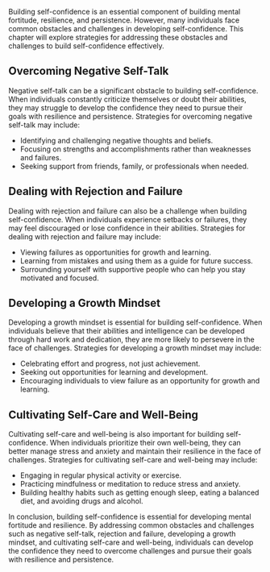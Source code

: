 
Building self-confidence is an essential component of building mental fortitude, resilience, and persistence. However, many individuals face common obstacles and challenges in developing self-confidence. This chapter will explore strategies for addressing these obstacles and challenges to build self-confidence effectively.

Overcoming Negative Self-Talk
-----------------------------

Negative self-talk can be a significant obstacle to building self-confidence. When individuals constantly criticize themselves or doubt their abilities, they may struggle to develop the confidence they need to pursue their goals with resilience and persistence. Strategies for overcoming negative self-talk may include:

* Identifying and challenging negative thoughts and beliefs.
* Focusing on strengths and accomplishments rather than weaknesses and failures.
* Seeking support from friends, family, or professionals when needed.

Dealing with Rejection and Failure
----------------------------------

Dealing with rejection and failure can also be a challenge when building self-confidence. When individuals experience setbacks or failures, they may feel discouraged or lose confidence in their abilities. Strategies for dealing with rejection and failure may include:

* Viewing failures as opportunities for growth and learning.
* Learning from mistakes and using them as a guide for future success.
* Surrounding yourself with supportive people who can help you stay motivated and focused.

Developing a Growth Mindset
---------------------------

Developing a growth mindset is essential for building self-confidence. When individuals believe that their abilities and intelligence can be developed through hard work and dedication, they are more likely to persevere in the face of challenges. Strategies for developing a growth mindset may include:

* Celebrating effort and progress, not just achievement.
* Seeking out opportunities for learning and development.
* Encouraging individuals to view failure as an opportunity for growth and learning.

Cultivating Self-Care and Well-Being
------------------------------------

Cultivating self-care and well-being is also important for building self-confidence. When individuals prioritize their own well-being, they can better manage stress and anxiety and maintain their resilience in the face of challenges. Strategies for cultivating self-care and well-being may include:

* Engaging in regular physical activity or exercise.
* Practicing mindfulness or meditation to reduce stress and anxiety.
* Building healthy habits such as getting enough sleep, eating a balanced diet, and avoiding drugs and alcohol.

In conclusion, building self-confidence is essential for developing mental fortitude and resilience. By addressing common obstacles and challenges such as negative self-talk, rejection and failure, developing a growth mindset, and cultivating self-care and well-being, individuals can develop the confidence they need to overcome challenges and pursue their goals with resilience and persistence.
